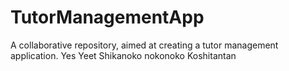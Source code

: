 # TutorManagementApp
A collaborative repository, aimed at creating a tutor management application.
Yes
Yeet
Shikanoko nokonoko Koshitantan